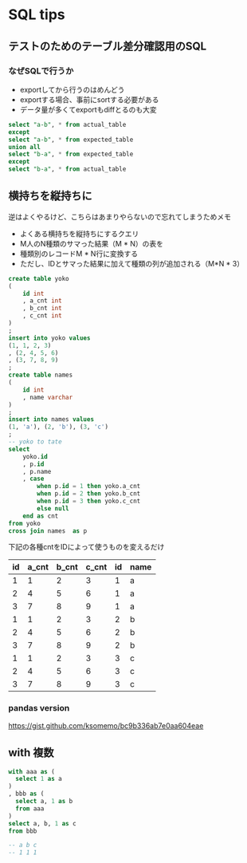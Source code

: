 # SQL tips
## テストのためのテーブル差分確認用のSQL
### なぜSQLで行うか
- exportしてから行うのはめんどう
- exportする場合、事前にsortする必要がある
- データ量が多くてexportもdiffとるのも大変

```sql
select "a-b", * from actual_table
except
select "a-b", * from expected_table
union all
select "b-a", * from expected_table
except
select "b-a", * from actual_table
```

## 横持ちを縦持ちに
逆はよくやるけど、こちらはあまりやらないので忘れてしまうためメモ

- よくある横持ちを縦持ちにするクエリ
- M人のN種類のサマった結果（M * N）の表を
- 種類別のレコードM * N行に変換する
- ただし、IDとサマった結果に加えて種類の列が追加される（M*N * 3）

```sql
create table yoko
(
	id int
	, a_cnt int
	, b_cnt int
	, c_cnt int
)
;
insert into yoko values
(1, 1, 2, 3)
, (2, 4, 5, 6)
, (3, 7, 8, 9)
;
create table names
(
	id int
	, name varchar
)
;
insert into names values
(1, 'a'), (2, 'b'), (3, 'c')
;
-- yoko to tate
select
	yoko.id
	, p.id
	, p.name
	, case
		when p.id = 1 then yoko.a_cnt
		when p.id = 2 then yoko.b_cnt
		when p.id = 3 then yoko.c_cnt
		else null
	end as cnt
from yoko
cross join names  as p
```

下記の各種cntをIDによって使うものを変えるだけ

| id | a_cnt | b_cnt | c_cnt | id | name |
|----|-------|-------|-------|----|------|
| 1 | 1 | 2 | 3 | 1 | a |
| 2 | 4 | 5 | 6 | 1 | a |
| 3 | 7 | 8 | 9 | 1 | a |
| 1 | 1 | 2 | 3 | 2 | b |
| 2 | 4 | 5 | 6 | 2 | b |
| 3 | 7 | 8 | 9 | 2 | b |
| 1 | 1 | 2 | 3 | 3 | c |
| 2 | 4 | 5 | 6 | 3 | c |
| 3 | 7 | 8 | 9 | 3 | c |

### pandas version
https://gist.github.com/ksomemo/bc9b336ab7e0aa604eae

## with 複数
```sql
with aaa as (
  select 1 as a
)
, bbb as (
  select a, 1 as b
  from aaa
)
select a, b, 1 as c
from bbb

-- a b c
-- 1 1 1
```
